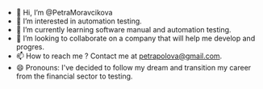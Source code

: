 - 👋 Hi, I’m @PetraMoravcikova
- 👀 I’m interested in automation testing.
- 🌱 I’m currently learning software manual and automation testing.
- 💞️ I’m looking to collaborate on a company that will help me develop and progres.
- 📫 How to reach me ? Contact me at petrapolova@gmail.com.
- 😄 Pronouns: I've decided to follow my dream and transition my career from the financial sector to testing.


<!---
PetraMoravcikova/PetraMoravcikova is a ✨ special ✨ repository because its `README.md` (this file) appears on your GitHub profile.
You can click the Preview link to take a look at your changes.
--->
